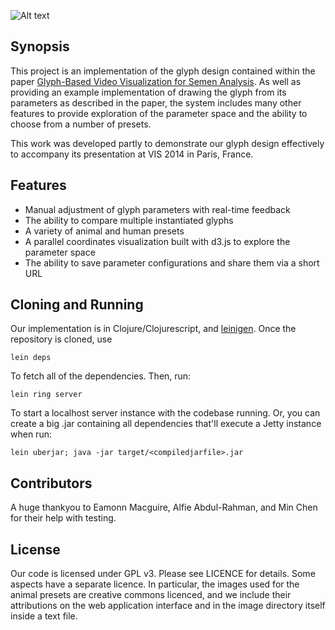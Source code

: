 ![Alt text](/resources/public/assets/assets/img/logo_logo.png?raw=true)

## Synopsis

This project is an implementation of the glyph design contained within the paper [Glyph-Based Video Visualization for Semen Analysis](http://www.ncbi.nlm.nih.gov/pubmed/24344092). As well as providing an example implementation of drawing the glyph from its parameters as described in the paper, the system includes many other features to provide exploration of the parameter space and the ability to choose from a number of presets.

This work was developed partly to demonstrate our glyph design effectively to accompany its presentation at VIS 2014 in Paris, France. 

## Features

- Manual adjustment of glyph parameters with real-time feedback
- The ability to compare multiple instantiated glyphs
- A variety of animal and human presets
- A parallel coordinates visualization built with d3.js to explore the parameter space
- The ability to save parameter configurations and share them via a short URL

## Cloning and Running 

Our implementation is in Clojure/Clojurescript, and [leinigen](http://leiningen.org). Once the repository is cloned, use

`lein deps`

To fetch all of the dependencies. Then, run:

`lein ring server`

To start a localhost server instance with the codebase running. Or, you can create a big .jar containing all dependencies that'll execute a Jetty instance when run:

`lein uberjar; java -jar target/<compiledjarfile>.jar`

## Contributors

A huge thankyou to Eamonn Macguire, Alfie Abdul-Rahman, and Min Chen for their help with testing. 

## License

Our code is licensed under GPL v3. Please see LICENCE for details. Some aspects have a separate licence. In particular, the images used for the animal presets are creative commons licenced, and we include their attributions on the web application interface and in the image directory itself inside a text file.
